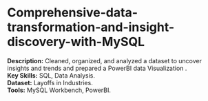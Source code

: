 # Comprehensive-data-transformation-and-insight-discovery-with-MySQL

**Description:** Cleaned, organized, and analyzed a dataset to uncover insights and trends and prepared a PowerBI data Visualization .
\
**Key Skills:** SQL, Data Analysis.
\
**Dataset:** Layoffs in Industries.
\
**Tools:** MySQL Workbench, PowerBI.
